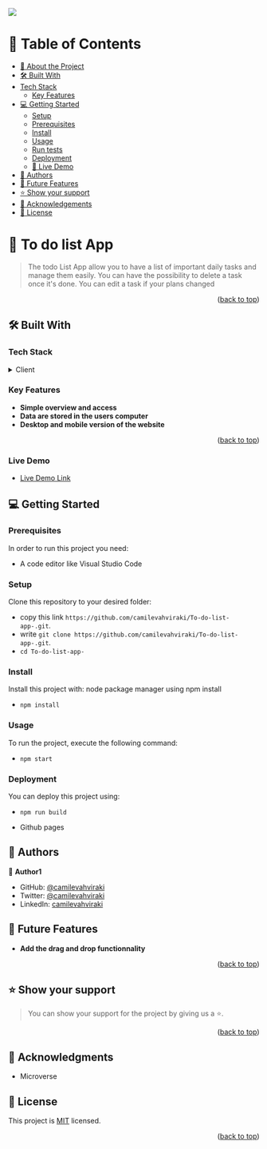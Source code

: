 ![](https://img.shields.io/badge/Microverse-blueviolet)

# 📗 Table of Contents <a name="readme-top"></a>

- [📖 About the Project](#about-project)
- [🛠 Built With](#built-with)
- [Tech Stack](#tech-stack)
    - [Key Features](#key-features)
- [💻 Getting Started](#getting-started)
  - [Setup](#setup)
  - [Prerequisites](#prerequisites)
  - [Install](#install)
  - [Usage](#usage)
  - [Run tests](#run-tests)
  - [Deployment](#triangular_flag_on_post-deployment)
  - [🚀 Live Demo](#live-demo)
- [👥 Authors](#authors)
- [🔭 Future Features](#future-features)
- [⭐️ Show your support](#support)
- [🙏 Acknowledgements](#acknowledgements)
- [📝 License](#license)


# 📖 To do list App <a name="about-project"></a>

> The todo List App allow you to have a list of important daily tasks and manage them easily.
> You can have the possibility to delete a task once it's done.
> You can edit a task if your plans changed

<p align="right">(<a href="#readme-top">back to top</a>)</p>

## 🛠 Built With <a name="built-with"></a>

### Tech Stack <a name="tech-stack"></a>

<details>
  <summary>Client</summary>
  <ul>
    <li><a href="#">html</a></li>
    <li><a href="#">css</a></li>
    <li><a href="#">javascript</a></li>
  </ul>
</details>

### Key Features <a name="key-features"></a>


- **Simple overview and access**
- **Data are stored in the users computer**
- **Desktop and mobile version of the website**

<p align="right">(<a href="#readme-top">back to top</a>)</p>


### Live Demo <a name="live-demo"></a>

- [Live Demo Link](https://capstone-first-vitron-events.netlify.app/#)


## 💻 Getting Started <a name="getting-started"></a>

### Prerequisites <a name="prerequisites"></a>

In order to run this project you need:

- A code editor like Visual Studio Code

### Setup  <a name="setup"></a>

Clone this repository to your desired folder:

- copy this link `https://github.com/camilevahviraki/To-do-list-app-.git`.
- write `git clone https://github.com/camilevahviraki/To-do-list-app-.git`.
- `cd To-do-list-app-`

### Install <a name="install"></a>

Install this project with: node package manager using npm install

- `npm install`

### Usage <a name="usage"></a>

To run the project, execute the following command:

- `npm start`

### Deployment <a name="triangular_flag_on_post-deployment"></a>

You can deploy this project using:

- `npm run build`

- Github pages

## 👥 Authors <a name="authors"></a>

👤 **Author1**

- GitHub: [@camilevahviraki](https://github.com/camilevahviraki)
- Twitter: [@camilevahviraki](https://twitter.com/CamileVahviraki)
- LinkedIn: [camilevahviraki](https://www.linkedin.com/in/camile-vahviraki)


## 🔭 Future Features <a name="future-features"></a>

- **Add the drag and drop functionnality**

<p align="right">(<a href="#readme-top">back to top</a>)</p>
 
## ⭐️ Show your support <a name="support"></a>

> You can show your support for the project by giving us a ⭐️.


<p align="right">(<a href="#readme-top">back to top</a>)</p>

 
## 🙏 Acknowledgments <a name="acknowledgements"></a>

- Microverse

## 📝 License <a name="license"></a>

This project is [MIT](./LICENSE) licensed.

<p align="right">(<a href="#readme-top">back to top</a>)</p>

